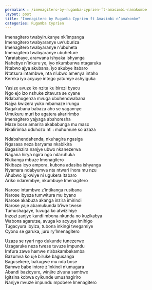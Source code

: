 ```yaml
---
permalink : /imenagitero-by-rugamba-cyprien-ft-amasimbi-namakombe
layout: post
title: "Imenagitero by Rugamba Cyprien ft Amasimbi n’amakombe"
categories: Rugamba Cyprien
---
```

Imenagitero twabyirukanye nk’impanga\
Imenagitero twabyaranye uw’uburiza\
Imenagitero twabyaranye n’ubuheta\
Imenagitero twabyaranye ubuheture\
Yaratabaye, ararwana ishyaka ishyanga\
Nahebye n’inkuru ye, iyo nkumburwa ntagaruka\
Ntabwo ajya akubana, iyo akubye itabaro\
Ntatsura intambwe, nta n’ubwo amenya intaho\
Kereka iyo acyuye intego yatumye ashyiguka

Yasize avuze ko nzita ku birezi byacu\
Ngo ejo izo nshuke zitavura se cyane\
Ndabahugenza mvuga ubuhendwabana\
Najya kwizera yuko mbamaze irungu\
Bagakubana babaza aho se yagannye\
Umukuru muri bo agatera akaririmbo\
Imenagitero yajyaga abahoresha\
Maze bose amarira akababunga mu maso\
Nkalirimba uduhozo nti : muhumure so azaza

Ndabahendahenda, nkuhagira ngasiga\
Ngasasa neza baryama nkabikira\
Bagasinzira nanjye ubwo nkanezerwa\
Nagana hirya ngira ngo ndaruhuka\
Nkikanga mbuze Imenagitero\
Nkibaza icyo ampora, kubona adasiba ishyanga\
Nyamara ndabyumva nta ntwari ihora mu nzu\
Ahubwo igikwiye ni ugukera itabaro\
Ariko ndarembye, nkumbuye Imenagitero

Narose intambwe z’intikanga rusibana\
Narose ibyeza tumwitura mu byano\
Narose akabuza akanga inzira imirindi\
Narose yaje abamukunda b’iwe twese\
Tumushagaye, tuvuga ko atwizihiye\
Inzozi zanjye kandi mbona nkunda no kuzikabya\
Wabona agarutse, avuga ko acyuye imihigo\
Tugacyura ibyiza, tubona inkingi twegamiye\
Cyono se garuka, juru ry’Imenagitero

Uzaza se ryari ngo dukunde tunezerwe\
Uzagaruke neza twese tuvuze impundu\
Imfura zawe hamwe n’abakambakamba\
Bazumva ko uje biruke bagusanga\
Bagusekere, bakugwe mu nda bose\
Bamwe babe intore z’inkindi n’umugara\
Abandi bazicyure, winjire zivuna sambwe\
Igitsina kobwa cyikunde umushagiriro\
Nanjye mvuze impundu mpobere Imenagitero
